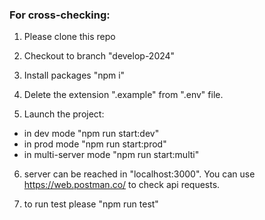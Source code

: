### For cross-checking:
1) Please clone this repo
2) Checkout to branch "develop-2024"
3) Install packages "npm i"
4) Delete the extension ".example" from ".env" file.

5) Launch the project:

- in dev mode "npm run start:dev"
- in prod mode "npm run start:prod"
- in multi-server mode "npm run start:multi"

6) server can be reached in "localhost:3000".
You can use https://web.postman.co/ to check api requests.

7) to run test please "npm run test"
